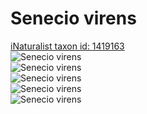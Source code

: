 
Senecio virens
==============
  
[iNaturalist taxon id: 1419163](https://www.inaturalist.org/taxa/1419163)  
![Senecio virens](https://inaturalist-open-data.s3.amazonaws.com/photos/59645724/medium.jpeg)  
![Senecio virens](https://inaturalist-open-data.s3.amazonaws.com/photos/59645753/medium.jpeg)  
![Senecio virens](https://inaturalist-open-data.s3.amazonaws.com/photos/59645754/medium.jpeg)  
![Senecio virens](https://inaturalist-open-data.s3.amazonaws.com/photos/59645755/medium.jpeg)  
![Senecio virens](https://inaturalist-open-data.s3.amazonaws.com/photos/59645756/medium.jpeg)